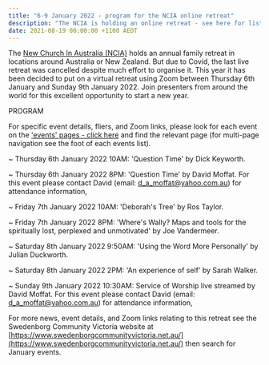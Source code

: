 ```yaml
---
title: "6-9 January 2022 - program for the NCIA online retreat"
description: "The NCIA is holding an online retreat - see here for list of events"
date: 2021-08-19 00:00:00 +1100 AEDT
---
```


The [New Church In Australia (NCIA)](http://newchurch.net.au/) holds an annual family retreat in locations around Australia or New Zealand. But due to Covid, the last live retreat was cancelled despite much effort to organise it. This year it has been decided to put on a virtual retreat using Zoom between Thursday 6th January and Sunday 9th January 2022. Join presenters from around the world for this excellent opportunity to start a new year.

PROGRAM

For specific event details, fliers, and Zoom links, please look for each event on the ['events' pages - click here](https://swedenborg.com.au/events/) and find the relevant page (for multi-page navigation see the foot of each events list).


~ Thursday 6th January 2022 10AM: 'Question Time' by Dick Keyworth.

~ Thursday 6th January 2022 8PM: 'Question Time' by David Moffat. For this event please contact David (email: [d_a_moffat@yahoo.com.au](d_a_moffat@yahoo.com.au)) for attendance information,

~ Friday 7th January 2022 10AM: 'Deborah's Tree' by Ros Taylor.

~ Friday 7th January 2022 8PM: 'Where's Wally? Maps and tools for the spiritually lost, perplexed and unmotivated' by Joe Vandermeer.

~ Saturday 8th January 2022 9:50AM: 'Using the Word More Personally' by Julian Duckworth.

~ Saturday 8th January 2022 2PM: 'An experience of self' by Sarah Walker.

~ Sunday 9th January 2022 10:30AM: Service of Worship live streamed by David Moffat. For this event please contact David (email: [d_a_moffat@yahoo.com.au](d_a_moffat@yahoo.com.au)) for attendance information,

For more news, event details, and Zoom links relating to this retreat see the Swedenborg Community Victoria website at [https://www.swedenborgcommunityvictoria.net.au/](https://www.swedenborgcommunityvictoria.net.au/) then search for January events.
